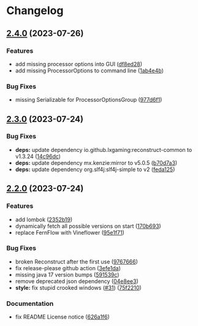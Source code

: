 # Changelog

## [2.4.0](https://github.com/Timmi6790/McDeob/compare/2.3.0...2.4.0) (2023-07-26)


### Features

* add missing processor options into GUI ([df8ed28](https://github.com/Timmi6790/McDeob/commit/df8ed28100d34d7d523363a2fa3235879d7e7ecd))
* add missing ProcessorOptions to command line ([1ab4e4b](https://github.com/Timmi6790/McDeob/commit/1ab4e4bd12b7a70b202083b876fb0599942ea9c5))


### Bug Fixes

* missing Serializable for ProcessorOptionsGroup ([977d6f1](https://github.com/Timmi6790/McDeob/commit/977d6f15c808711b56f1fcb05cfea8948d36d4d2))

## [2.3.0](https://github.com/Timmi6790/McDeob/compare/2.2.0...2.3.0) (2023-07-24)


### Bug Fixes

* **deps:** update dependency io.github.lxgaming:reconstruct-common to v1.3.24 ([14c96dc](https://github.com/Timmi6790/McDeob/commit/14c96dc3222a328f339d284e6c8a64f7e5176ab1))
* **deps:** update dependency mx.kenzie:mirror to v5.0.5 ([b70d7a3](https://github.com/Timmi6790/McDeob/commit/b70d7a308e14abbe7a403482807b24a3bf5b20b5))
* **deps:** update dependency org.slf4j:slf4j-simple to v2 ([feda125](https://github.com/Timmi6790/McDeob/commit/feda1251890af566978468c1015bf627bd17f858))

## [2.2.0](https://github.com/Timmi6790/McDeob/compare/2.1.35...2.2.0) (2023-07-24)


### Features

* add lombok ([2352b19](https://github.com/Timmi6790/McDeob/commit/2352b1988a171f1117cc87a9145264b8e53ff4f0))
* dynamically fetch all possible versions on start ([170b693](https://github.com/Timmi6790/McDeob/commit/170b693b107b49e3515162c536008a3f8944b2c3))
* replace FernFlow with Vineflower ([95e1f71](https://github.com/Timmi6790/McDeob/commit/95e1f710419d586b2750e43eabaf2788c36fd859))


### Bug Fixes

* broken Reconstruct after the first use ([9767666](https://github.com/Timmi6790/McDeob/commit/97676663d4759b7cabcd358f9ac6de0dd7ed56e9))
* fix release-please github action ([3efe1da](https://github.com/Timmi6790/McDeob/commit/3efe1da5f47d7846015b096c78eeec27c598a9f1))
* missing java 17 version bumps ([591539c](https://github.com/Timmi6790/McDeob/commit/591539c157e75e09c15ed09374afb7a730963acf))
* remove deprecated json dependency ([04e8ee3](https://github.com/Timmi6790/McDeob/commit/04e8ee3659ad0039e24e7062413d8dd35b4ea281))
* **style:** fix stupid crooked windows ([#31](https://github.com/Timmi6790/McDeob/issues/31)) ([75f2210](https://github.com/Timmi6790/McDeob/commit/75f2210d87271651dc528d6a76b4f900b366774b))


### Documentation

* fix README License notice ([626a1f6](https://github.com/Timmi6790/McDeob/commit/626a1f60f8f4607f2f52a8af8bd4e1d442da806a))
